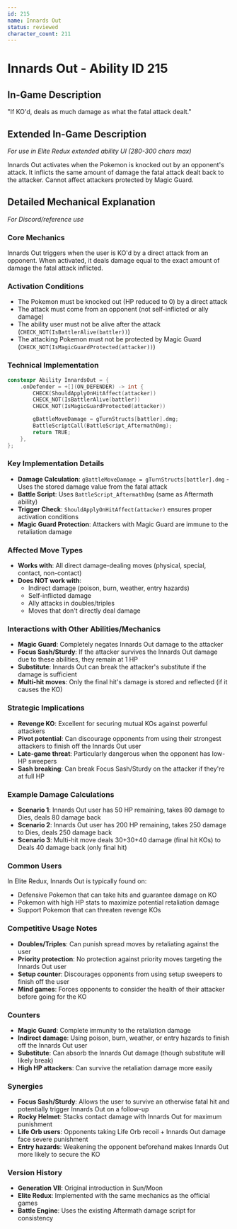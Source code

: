 ```yaml
---
id: 215
name: Innards Out
status: reviewed
character_count: 211
---
```


# Innards Out - Ability ID 215

## In-Game Description
"If KO'd, deals as much damage as what the fatal attack dealt."

## Extended In-Game Description
*For use in Elite Redux extended ability UI (280-300 chars max)*

Innards Out activates when the Pokemon is knocked out by an opponent's attack. It inflicts the same amount of damage the fatal attack dealt back to the attacker. Cannot affect attackers protected by Magic Guard.

## Detailed Mechanical Explanation
*For Discord/reference use*

### Core Mechanics
Innards Out triggers when the user is KO'd by a direct attack from an opponent. When activated, it deals damage equal to the exact amount of damage the fatal attack inflicted.

### Activation Conditions
- The Pokemon must be knocked out (HP reduced to 0) by a direct attack
- The attack must come from an opponent (not self-inflicted or ally damage)
- The ability user must not be alive after the attack (`CHECK_NOT(IsBattlerAlive(battler))`)
- The attacking Pokemon must not be protected by Magic Guard (`CHECK_NOT(IsMagicGuardProtected(attacker))`)

### Technical Implementation
```cpp
constexpr Ability InnardsOut = {
    .onDefender = +[](ON_DEFENDER) -> int {
        CHECK(ShouldApplyOnHitAffect(attacker))
        CHECK_NOT(IsBattlerAlive(battler))
        CHECK_NOT(IsMagicGuardProtected(attacker))

        gBattleMoveDamage = gTurnStructs[battler].dmg;
        BattleScriptCall(BattleScript_AftermathDmg);
        return TRUE;
    },
};
```

### Key Implementation Details
- **Damage Calculation**: `gBattleMoveDamage = gTurnStructs[battler].dmg` - Uses the stored damage value from the fatal attack
- **Battle Script**: Uses `BattleScript_AftermathDmg` (same as Aftermath ability)
- **Trigger Check**: `ShouldApplyOnHitAffect(attacker)` ensures proper activation conditions
- **Magic Guard Protection**: Attackers with Magic Guard are immune to the retaliation damage

### Affected Move Types
- **Works with**: All direct damage-dealing moves (physical, special, contact, non-contact)
- **Does NOT work with**: 
  - Indirect damage (poison, burn, weather, entry hazards)
  - Self-inflicted damage
  - Ally attacks in doubles/triples
  - Moves that don't directly deal damage

### Interactions with Other Abilities/Mechanics
- **Magic Guard**: Completely negates Innards Out damage to the attacker
- **Focus Sash/Sturdy**: If the attacker survives the Innards Out damage due to these abilities, they remain at 1 HP
- **Substitute**: Innards Out can break the attacker's substitute if the damage is sufficient
- **Multi-hit moves**: Only the final hit's damage is stored and reflected (if it causes the KO)

### Strategic Implications
- **Revenge KO**: Excellent for securing mutual KOs against powerful attackers
- **Pivot potential**: Can discourage opponents from using their strongest attackers to finish off the Innards Out user
- **Late-game threat**: Particularly dangerous when the opponent has low-HP sweepers
- **Sash breaking**: Can break Focus Sash/Sturdy on the attacker if they're at full HP

### Example Damage Calculations
- **Scenario 1**: Innards Out user has 50 HP remaining, takes 80 damage to Dies, deals 80 damage back
- **Scenario 2**: Innards Out user has 200 HP remaining, takes 250 damage to Dies, deals 250 damage back
- **Scenario 3**: Multi-hit move deals 30+30+40 damage (final hit KOs) to Deals 40 damage back (only final hit)

### Common Users
In Elite Redux, Innards Out is typically found on:
- Defensive Pokemon that can take hits and guarantee damage on KO
- Pokemon with high HP stats to maximize potential retaliation damage
- Support Pokemon that can threaten revenge KOs

### Competitive Usage Notes
- **Doubles/Triples**: Can punish spread moves by retaliating against the user
- **Priority protection**: No protection against priority moves targeting the Innards Out user
- **Setup counter**: Discourages opponents from using setup sweepers to finish off the user
- **Mind games**: Forces opponents to consider the health of their attacker before going for the KO

### Counters
- **Magic Guard**: Complete immunity to the retaliation damage
- **Indirect damage**: Using poison, burn, weather, or entry hazards to finish off the Innards Out user
- **Substitute**: Can absorb the Innards Out damage (though substitute will likely break)
- **High HP attackers**: Can survive the retaliation damage more easily

### Synergies
- **Focus Sash/Sturdy**: Allows the user to survive an otherwise fatal hit and potentially trigger Innards Out on a follow-up
- **Rocky Helmet**: Stacks contact damage with Innards Out for maximum punishment
- **Life Orb users**: Opponents taking Life Orb recoil + Innards Out damage face severe punishment
- **Entry hazards**: Weakening the opponent beforehand makes Innards Out more likely to secure the KO

### Version History
- **Generation VII**: Original introduction in Sun/Moon
- **Elite Redux**: Implemented with the same mechanics as the official games
- **Battle Engine**: Uses the existing Aftermath damage script for consistency